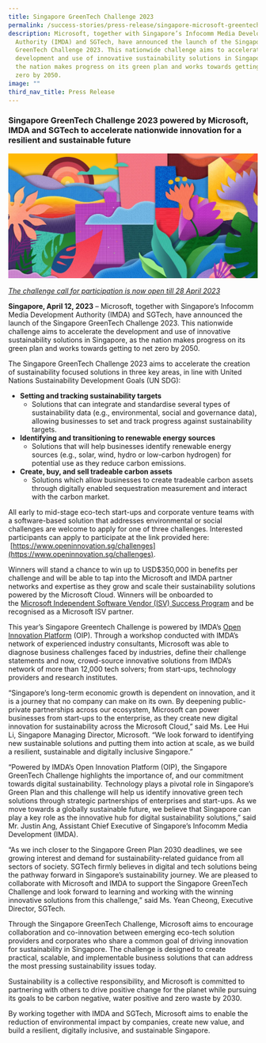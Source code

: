 ```yaml
---
title: Singapore GreenTech Challenge 2023
permalink: /success-stories/press-release/singapore-microsoft-greentech-challenge-2023/
description: Microsoft, together with Singapore’s Infocomm Media Development
  Authority (IMDA) and SGTech, have announced the launch of the Singapore
  GreenTech Challenge 2023. This nationwide challenge aims to accelerate the
  development and use of innovative sustainability solutions in Singapore, as
  the nation makes progress on its green plan and works towards getting to net
  zero by 2050.
image: ""
third_nav_title: Press Release
---
```

### Singapore GreenTech Challenge 2023 powered by Microsoft, IMDA and SGTech to accelerate nationwide innovation for a resilient and sustainable future

![Singapore GreenTech Challenge 2023](/images/singapore%20greentech%20challenge%202023.jpg)

[_The challenge call for participation is now open till 28 April 2023_](https://www.openinnovation.sg/challenges)

**Singapore, April 12, 2023** – Microsoft, together with Singapore’s Infocomm Media Development Authority (IMDA) and SGTech, have announced the launch of the Singapore GreenTech Challenge 2023. This nationwide challenge aims to accelerate the development and use of innovative sustainability solutions in Singapore, as the nation makes progress on its green plan and works towards getting to net zero by 2050.

The Singapore GreenTech Challenge 2023 aims to accelerate the creation of sustainability focused solutions in three key areas, in line with United Nations Sustainability Development Goals (UN SDG):
*   **Setting and tracking sustainability targets**
	*    Solutions that can integrate and standardise several types of sustainability data (e.g., environmental, social and governance data), allowing businesses to set and track progress against sustainability targets.
*   **Identifying and transitioning to renewable energy sources**
    *   Solutions that will help businesses identify renewable energy sources (e.g., solar, wind, hydro or low-carbon hydrogen) for potential use as they reduce carbon emissions.
*   **Create, buy, and sell tradeable carbon assets**
    *   Solutions which allow businesses to create tradeable carbon assets through digitally enabled sequestration measurement and interact with the carbon market.

All early to mid-stage eco-tech start-ups and corporate venture teams with a software-based solution that addresses environmental or social challenges are welcome to apply for one of three challenges. Interested participants can apply to participate at the link provided here:  [https://www.openinnovation.sg/challenges](https://www.openinnovation.sg/challenges).

Winners will stand a chance to win up to USD$350,000 in benefits per challenge and will be able to tap into the Microsoft and IMDA partner networks and expertise as they grow and scale their sustainability solutions powered by the Microsoft Cloud. Winners will be onboarded to the [Microsoft Independent Software Vendor (ISV) Success Program](https://www.microsoft.com/en-us/isv/program-benefits) and be recognised as a Microsoft ISV partner.

This year’s Singapore Greentech Challenge is powered by IMDA’s [Open Innovation Platform](https://www.imda.gov.sg/How-We-Can-Help/open-innovation-platform) (OIP). Through a workshop conducted with IMDA’s network of experienced industry consultants, Microsoft was able to diagnose business challenges faced by industries, define their challenge statements and now, crowd-source innovative solutions from IMDA’s network of more than 12,000 tech solvers; from start-ups, technology providers and research institutes.

“Singapore’s long-term economic growth is dependent on innovation, and it is a journey that no company can make on its own. By deepening public-private partnerships across our ecosystem, Microsoft can power businesses from start-ups to the enterprise, as they create new digital innovation for sustainability across the Microsoft Cloud,” said Ms. Lee Hui Li, Singapore Managing Director, Microsoft. “We look forward to identifying new sustainable solutions and putting them into action at scale, as we build a resilient, sustainable and digitally inclusive Singapore.”

“Powered by IMDA’s Open Innovation Platform (OIP), the Singapore GreenTech Challenge highlights the importance of, and our commitment towards digital sustainability. Technology plays a pivotal role in Singapore’s Green Plan and this challenge will help us identify innovative green tech solutions through strategic partnerships of enterprises and start-ups. As we move towards a globally sustainable future, we believe that Singapore can play a key role as the innovative hub for digital sustainability solutions,” said Mr. Justin Ang, Assistant Chief Executive of Singapore’s Infocomm Media Development (IMDA).

“As we inch closer to the Singapore Green Plan 2030 deadlines, we see growing interest and demand for sustainability-related guidance from all sectors of society. SGTech firmly believes in digital and tech solutions being the pathway forward in Singapore’s sustainability journey. We are pleased to collaborate with Microsoft and IMDA to support the Singapore GreenTech Challenge and look forward to learning and working with the winning innovative solutions from this challenge,” said Ms. Yean Cheong, Executive Director, SGTech.

Through the Singapore GreenTech Challenge, Microsoft aims to encourage collaboration and co-innovation between emerging eco-tech solution providers and corporates who share a common goal of driving innovation for sustainability in Singapore. The challenge is designed to create practical, scalable, and implementable business solutions that can address the most pressing sustainability issues today.

Sustainability is a collective responsibility, and Microsoft is committed to partnering with others to drive positive change for the planet while pursuing its goals to be carbon negative, water positive and zero waste by 2030.

By working together with IMDA and SGTech, Microsoft aims to enable the reduction of environmental impact by companies, create new value, and build a resilient, digitally inclusive, and sustainable Singapore.